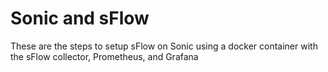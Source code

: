 # Sonic and sFlow

These are the steps to setup sFlow on Sonic using a docker container with the sFlow collector, Prometheus, and Grafana